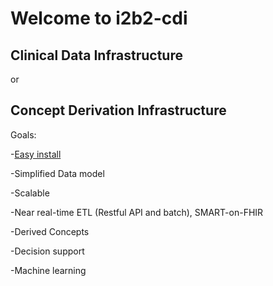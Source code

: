 # Welcome to i2b2-cdi


## Clinical Data Infrastructure

or

## Concept Derivation Infrastructure

Goals:

-[Easy install](i2b2-docker)

-Simplified Data model

-Scalable

-Near real-time ETL (Restful API and batch), SMART-on-FHIR

-Derived Concepts

-Decision support

-Machine learning


